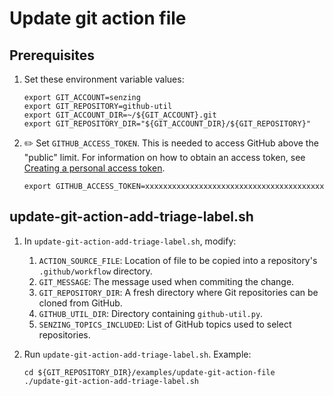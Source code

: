 # Update git action file

## Prerequisites

1. Set these environment variable values:

    ```console
    export GIT_ACCOUNT=senzing
    export GIT_REPOSITORY=github-util
    export GIT_ACCOUNT_DIR=~/${GIT_ACCOUNT}.git
    export GIT_REPOSITORY_DIR="${GIT_ACCOUNT_DIR}/${GIT_REPOSITORY}"
    ```

1. :pencil2: Set `GITHUB_ACCESS_TOKEN`.
   This is needed to access GitHub above the "public" limit.
   For information on how to obtain an access token, see
   [Creating a personal access token](https://docs.github.com/en/github/authenticating-to-github/keeping-your-account-and-data-secure/creating-a-personal-access-token).

    ```console
    export GITHUB_ACCESS_TOKEN=xxxxxxxxxxxxxxxxxxxxxxxxxxxxxxxxxxxxxxxx
    ```

## update-git-action-add-triage-label.sh

1. In `update-git-action-add-triage-label.sh`, modify:

    1. `ACTION_SOURCE_FILE`: Location of file to be copied into a repository's `.github/workflow` directory.
    1. `GIT_MESSAGE`:  The message used when commiting the change.
    1. `GIT_REPOSITORY_DIR`: A fresh directory where Git repositories can be cloned from GitHub.
    1. `GITHUB_UTIL_DIR`: Directory containing `github-util.py`.
    1. `SENZING_TOPICS_INCLUDED`: List of GitHub topics used to select repositories.

1. Run `update-git-action-add-triage-label.sh`.
   Example:

    ```console
    cd ${GIT_REPOSITORY_DIR}/examples/update-git-action-file
    ./update-git-action-add-triage-label.sh
    ```
